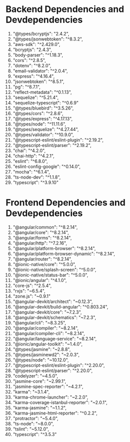 

# Backend Dependencies and Devdependencies


 1.   "@types/bcryptjs": "2.4.2",
 2.   "@types/jsonwebtoken": "^8.3.2",
 3.   "aws-sdk": "^2.429.0",
 4.   "bcryptjs": "2.4.3",
 5.   "body-parser": "^1.18.3",
 6.   "cors": "^2.8.5",
 7.   "dotenv": "^8.2.0",
 8.   "email-validator": "^2.0.4",
 9.   "express": "^4.16.4",
 10.  "jsonwebtoken": "^8.5.1",
 11.  "pg": "^8.7.1",
 12.  "reflect-metadata": "^0.1.13",
 13.  "sequelize": "^5.21.4",
 14.  "sequelize-typescript": "^0.6.9"
 15.  "@types/bluebird": "^3.5.26",
 16.  "@types/cors": "^2.8.6",
 17.  "@types/express": "^4.17.13",
 18.  "@types/node": "^11.11.6",
 19.  "@types/sequelize": "^4.27.44",
 20.  "@types/validator": "^10.9.0",
 21.  "@typescript-eslint/eslint-plugin": "^2.19.2",
 22.  "@typescript-eslint/parser": "^2.19.2",
 23.  "chai": "^4.2.0",
 24.  "chai-http": "^4.2.1",
 25.  "eslint": "^6.8.0",
 26.  "eslint-config-google": "^0.14.0",
 27.  "mocha": "^6.1.4",
 28.  "ts-node-dev": "^1.1.8",
 29.  "typescript": "^3.9.10"


 # Frontend Dependencies and Devdependencies

1.  "@angular/common": "^8.2.14",
2.  "@angular/core": "^8.2.14",
3.  "@angular/forms": "^8.2.14",
4.  "@angular/http": "^7.2.16",
5.  "@angular/platform-browser": "^8.2.14",
6.  "@angular/platform-browser-dynamic": "^8.2.14",
7.  "@angular/router": "^8.2.14",
8.  "@ionic-native/core": "^5.0.0",
9.  "@ionic-native/splash-screen": "^5.0.0",
10. "@ionic-native/status-bar": "^5.0.0",
11. "@ionic/angular": "^4.1.0",
12. "core-js": "^2.5.4",
13. "rxjs": "~6.5.4",
14. "zone.js": "~0.9.1"
15. "@angular-devkit/architect": "~0.12.3",
16. "@angular-devkit/build-angular": "^0.803.24",
17. "@angular-devkit/core": "~7.2.3",
18. "@angular-devkit/schematics": "~7.2.3",
19. "@angular/cli": "~8.3.25",
20. "@angular/compiler": "~8.2.14",
21. "@angular/compiler-cli": "~8.2.14",
22. "@angular/language-service": "~8.2.14",
23. "@ionic/angular-toolkit": "~1.4.0",
24. "@types/jasmine": "~2.8.8",
25. "@types/jasminewd2": "~2.0.3",
26. "@types/node": "~10.12.0",
27. "@typescript-eslint/eslint-plugin": "^2.20.0",
28. "@typescript-eslint/parser": "^2.20.0",
29. "codelyzer": "~4.5.0",
30. "jasmine-core": "~2.99.1",
31. "jasmine-spec-reporter": "~4.2.1",
32. "karma": "~3.1.4",
33. "karma-chrome-launcher": "~2.2.0",
34. "karma-coverage-istanbul-reporter": "~2.0.1",
35. "karma-jasmine": "~1.1.2",
36. "karma-jasmine-html-reporter": "^0.2.2",
37. "protractor": "~5.4.0",
38. "ts-node": "~8.0.0",
39. "tslint": "~5.12.0",
40. "typescript": "^3.5.3"